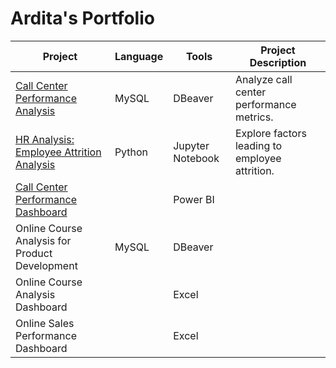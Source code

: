 # Ardita's Portfolio

|   **Project**                          |  **Language** |  **Tools**          |  **Project Description**                |
|-----------------------------------------|-----------------|-----------------------|-------------------------------------------|
| [Call Center Performance Analysis](https://github.com/rahmaarditap/SQL-Project---Analyzing-Call-Center-Performance)     | MySQL           | DBeaver               | Analyze call center performance metrics.  |
| [HR Analysis: Employee Attrition Analysis](https://github.com/rahmaarditap/-Python-Project-HR-Analysis-Employee-Attrition-) | Python          | Jupyter Notebook      | Explore factors leading to employee attrition. |
| [Call Center Performance Dashboard](https://github.com/rahmaarditap/Call-Center-Performance-Power-BI-Dashboard) | | Power BI | |
| Online ​Course Analysis for Product Development | MySQL | DBeaver | |
| Online Course Analysis Dashboard | | Excel | |
| Online Sales Performance Dashboard | | Excel | |
